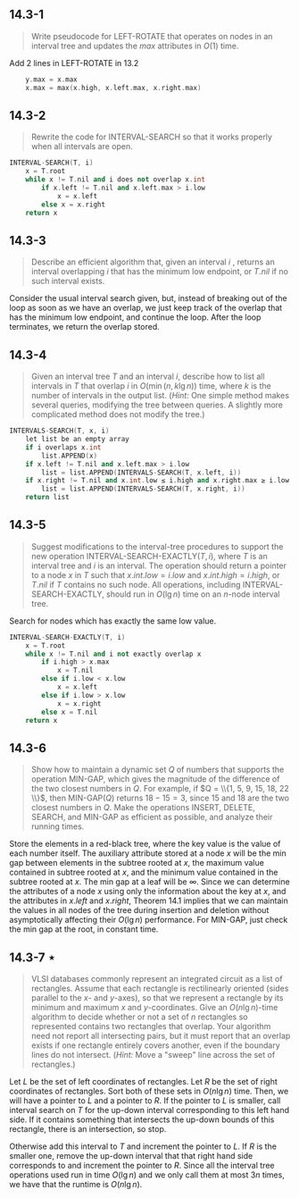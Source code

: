 ## 14.3-1

> Write pseudocode for $\text{LEFT-ROTATE}$ that operates on nodes in an interval tree and updates the $max$ attributes in $O(1)$ time.

Add 2 lines in $\text{LEFT-ROTATE}$ in 13.2

```cpp
    y.max = x.max
    x.max = max(x.high, x.left.max, x.right.max)
```

## 14.3-2

> Rewrite the code for $\text{INTERVAL-SEARCH}$ so that it works properly when all intervals are open.

```cpp
INTERVAL-SEARCH(T, i)
    x = T.root
    while x != T.nil and i does not overlap x.int
        if x.left != T.nil and x.left.max > i.low
            x = x.left
        else x = x.right
    return x
```

## 14.3-3

> Describe an efficient algorithm that, given an interval $i$ , returns an interval overlapping $i$ that has the minimum low endpoint, or $T.nil$ if no such interval exists.

Consider the usual interval search given, but, instead of breaking out of the loop as soon as we have an overlap, we just keep track of the overlap that has the minimum low endpoint, and continue the loop. After the loop terminates, we return the overlap stored.

## 14.3-4

> Given an interval tree $T$ and an interval $i$, describe how to list all intervals in $T$ that overlap $i$ in $O(\min(n, k \lg n))$ time, where $k$ is the number of intervals in the output list. ($\textit{Hint:}$ One simple method makes several queries, modifying the tree between queries. A slightly more complicated method does not modify the tree.)

```cpp
INTERVALS-SEARCH(T, x, i)
    let list be an empty array
    if i overlaps x.int
        list.APPEND(x)
    if x.left != T.nil and x.left.max > i.low
        list = list.APPEND(INTERVALS-SEARCH(T, x.left, i))
    if x.right != T.nil and x.int.low ≤ i.high and x.right.max ≥ i.low
        list = list.APPEND(INTERVALS-SEARCH(T, x.right, i))
    return list
```

## 14.3-5

> Suggest modifications to the interval-tree procedures to support the new operation $\text{INTERVAL-SEARCH-EXACTLY}(T, i)$, where $T$ is an interval tree and $i$ is an interval. The operation should return a pointer to a node $x$ in $T$ such that $x.int.low = i.low$ and $x.int.high = i.high$, or $T.nil$ if $T$ contains no such node. All operations, including $\text{INTERVAL-SEARCH-EXACTLY}$, should run in $O(\lg n)$ time on an $n$-node interval tree.

Search for nodes which has exactly the same low value.

```cpp
INTERVAL-SEARCH-EXACTLY(T, i)
    x = T.root
    while x != T.nil and i not exactly overlap x
        if i.high > x.max
            x = T.nil
        else if i.low < x.low
            x = x.left
        else if i.low > x.low
            x = x.right
        else x = T.nil
    return x
```

## 14.3-6

> Show how to maintain a dynamic set $Q$ of numbers that supports the operation $\text{MIN-GAP}$, which gives the magnitude of the difference of the two closest numbers in $Q$. For example, if $Q = \\{1, 5, 9, 15, 18, 22 \\}$, then $\text{MIN-GAP}(Q)$ returns $18 - 15 = 3$, since $15$ and $18$ are the two closest numbers in $Q$. Make the operations $\text{INSERT}$, $\text{DELETE}$, $\text{SEARCH}$, and $\text{MIN-GAP}$ as efficient as possible, and analyze their running times.

Store the elements in a red-black tree, where the key value is the value of each number itself. The auxiliary attribute stored at a node $x$ will be the min gap between elements in the subtree rooted at $x$, the maximum value contained in subtree rooted at $x$, and the minimum value contained in the subtree rooted at $x$. The min gap at a leaf will be $\infty$. Since we can determine the attributes of a node $x$ using only the information about the key at $x$, and the attributes in $x.left$ and $x.right$, Theorem 14.1 implies that we can maintain the values in all nodes of the tree during insertion and deletion without asymptotically affecting their $O(\lg n)$ performance. For $\text{MIN-GAP}$, just check the min gap at the root, in constant time.

## 14.3-7 $\star$

> VLSI databases commonly represent an integrated circuit as a list of rectangles. Assume that each rectangle is rectilinearly oriented (sides parallel to the $x$- and $y$-axes), so that we represent a rectangle by its minimum and maximum $x$ and $y$-coordinates. Give an $O(n\lg n)$-time algorithm to decide whether or not a set of $n$ rectangles so represented contains two rectangles that overlap. Your algorithm need not report all intersecting pairs, but it must report that an overlap exists if one rectangle entirely covers another, even if the boundary lines do not intersect. ($\textit{Hint:}$ Move a "sweep" line across the set of rectangles.)

Let $L$ be the set of left coordinates of rectangles. Let $R$ be the set of right coordinates of rectangles. Sort both of these sets in $O(n\lg n)$ time. Then, we will have a pointer to $L$ and a pointer to $R$. If the pointer to $L$ is smaller, call interval search on $T$ for the up-down interval corresponding to this left hand side. If it contains something that intersects the up-down bounds of this rectangle, there is an intersection, so stop.

Otherwise add this interval to $T$ and increment the pointer to $L$. If $R$ is the smaller one, remove the up-down interval that that right hand side corresponds to and increment the pointer to $R$. Since all the interval tree operations used run in time $O(\lg n)$ and we only call them at most $3n$ times, we have that the runtime is $O(n\lg n)$.
